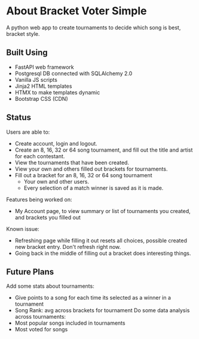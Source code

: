# About Bracket Voter Simple
A python web app to create tournaments to decide which song is best, bracket style.

## Built Using
- FastAPI web framework
- Postgresql DB connected with SQLAlchemy 2.0
- Vanilla JS scripts
- Jinja2 HTML templates
- HTMX to make templates dynamic
- Bootstrap CSS (CDN)

## Status
Users are able to:
* Create account, login and logout.
* Create an 8, 16, 32 or 64 song tournament, and fill out the title and artist for each contestant.
* View the tournaments that have been created.
* View your own and others filled out brackets for tournaments.
* Fill out a bracket for an 8, 16, 32 or 64 song tournament
  * Your own and other users.
  * Every selection of a match winner is saved as it is made.

Features being worked on:
* My Account page, to view summary or list of tournaments you created, and brackets you filled out

Known issue:
* Refreshing page while filling it out resets all choices, possible created new bracket entry. Don't refresh right now.
* Going back in the middle of filling out a bracket does interesting things.


## Future Plans
Add some stats about tournaments:
* Give points to a song for each time its selected as a winner in a tournament
* Song Rank:  avg across brackets for tournament
Do some data analysis across tournaments:
* Most popular songs included in tournaments
* Most voted for songs